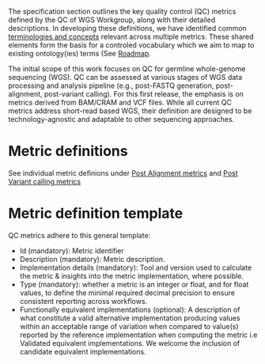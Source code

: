 
The specification section outlines the key quality control (QC) metrics defined by the QC of WGS Workgroup, along with their detailed descriptions. In developing these definitions, we have identified common [terminologies and concepts](terminologies.md) relevant across multiple metrics. These shared elements form the basis for a controled vocabulary which we aim to map to existing ontology(ies) terms (See [Roadmap](../roadmap_v2.md).

The initial scope of this work focuses on QC for germline whole-genome sequencing (WGS). 
QC can be assessed at various stages of WGS data processing and analysis pipeline (e.g., post-FASTQ generation, post-alignment, post-variant calling). For this first release, the emphasis is on metrics derived from BAM/CRAM and VCF files. While all current QC metrics address short-read based WGS, their definition are designed to be technology-agnostic and adaptable to other sequencing approaches.

# Metric definitions

See individual metric definions under [Post Alignment metrics](https://ga4gh.github.io/quality-control-wgs/metrics_definitions/) and [Post Variant calling metrics](https://ga4gh.github.io/quality-control-wgs/metrics_definitions/)

# Metric definition template

QC metrics adhere to this general template:

- Id (mandatory): Metric identifier
- Description (mandatory): Metric description.
- Implementation details (mandatory): Tool and version used to calculate the metric & insights into the metric implementation, where possible.
- Type (mandatory): whether a metric is an integer or float, and for float values, to define the minimal required decimal precision to ensure consistent reporting across workflows.
- Functionally equivalent implementations (optional): A description of what constitute a valid alternative implementation producing values within an acceptable range of variation when compared to value(s) reported by the reference implementation when computing the metric i.e Validated equivalent implementations. We welcome the inclusion of candidate equivalent implementations.


